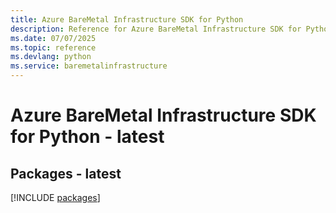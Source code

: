 ```yaml
---
title: Azure BareMetal Infrastructure SDK for Python
description: Reference for Azure BareMetal Infrastructure SDK for Python
ms.date: 07/07/2025
ms.topic: reference
ms.devlang: python
ms.service: baremetalinfrastructure
---
```

# Azure BareMetal Infrastructure SDK for Python - latest
## Packages - latest
[!INCLUDE [packages](baremetal-infrastructure-index.md)]